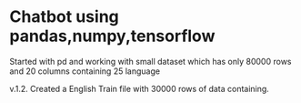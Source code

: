 # Chatbot using pandas,numpy,tensorflow

Started with pd and working with small dataset which has only 80000 rows and 20 columns containing 25 language

v.1.2. Created a English Train file with 30000 rows of data containing. 
